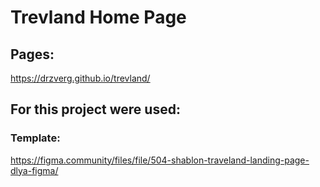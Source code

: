 # Trevland Home Page

## Pages:

https://drzverg.github.io/trevland/

## For this project were used:

### Template:

https://figma.community/files/file/504-shablon-traveland-landing-page-dlya-figma/
